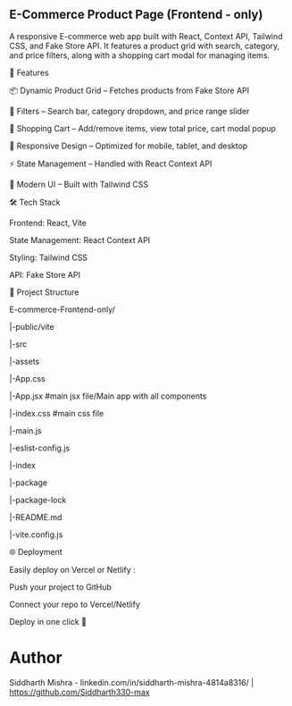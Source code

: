 ## E-Commerce Product Page (Frontend - only) 

A responsive E-commerce web app built with React, Context API, Tailwind CSS, and Fake Store API.
It features a product grid with search, category, and price filters, along with a shopping cart modal for managing items.

🚀 Features

📦 Dynamic Product Grid – Fetches products from Fake Store API

🔎 Filters – Search bar, category dropdown, and price range slider

🛒 Shopping Cart – Add/remove items, view total price, cart modal popup

📱 Responsive Design – Optimized for mobile, tablet, and desktop

⚡ State Management – Handled with React Context API

🎨 Modern UI – Built with Tailwind CSS 

🛠️ Tech Stack

Frontend: React, Vite

State Management: React Context API

Styling: Tailwind CSS

API: Fake Store API

📂 Project Structure

E-commerce-Frontend-only/

|-public/vite

|-src 

   |-assets 

   |-App.css     

   |-App.jsx     #main jsx file/Main app with all components 

   |-index.css   #main css file 

   |-main.js

|-eslist-config.js

|-index

|-package

|-package-lock 

|-README.md 

|-vite.config.js 

🌐 Deployment

Easily deploy on Vercel
 or Netlify
:

Push your project to GitHub

Connect your repo to Vercel/Netlify

Deploy in one click 🚀

# Author  

Siddharth Mishra - linkedin.com/in/siddharth-mishra-4814a8316/ | https://github.com/Siddharth330-max
